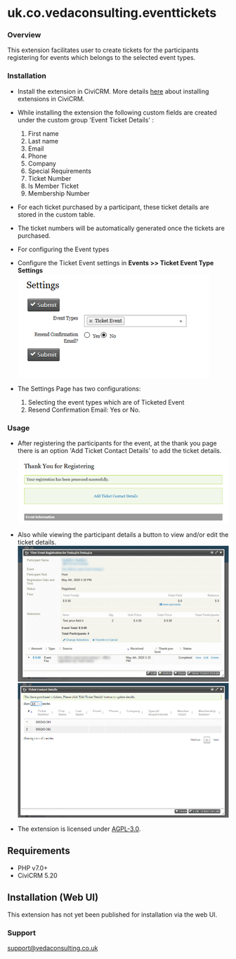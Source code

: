 # uk.co.vedaconsulting.eventtickets #

### Overview ###

This extension facilitates user to create tickets for the participants registering for events which belongs to the selected event types.

### Installation ###
* Install the extension in CiviCRM. More details [here](https://docs.civicrm.org/sysadmin/en/latest/customize/extensions/#installing-a-new-extension) about installing extensions in CiviCRM.

* While installing the extension the following custom fields are created under the custom group 'Event Ticket Details' :

	1. First name
	2. Last name
	3. Email
	4. Phone
	5. Company
	6. Special Requirements
	7. Ticket Number
	8. Is Member Ticket
	9. Membership Number

* For each ticket purchased by a participant, these ticket details are stored in the custom table.
* The ticket numbers will be automatically generated once the tickets are purchased.

* For configuring the Event types
* Configure the Ticket Event settings in **Events >> Ticket Event Type Settings**
![Screenshot of Settings](images/ticket-settings-page.PNG)

* The Settings Page has two configurations:
	1. Selecting the event types which are of Ticketed Event
	2. Resend Confirmation Email:  Yes or No.

### Usage ###

* After registering the participants for the event, at the thank you page there is an option 'Add Ticket Contact Details' to add the ticket details.
![Screenshot of View Ticket Details](images/online-registration.PNG)

* Also while viewing the participant details a button to view and/or edit the ticket details.
![Screenshot of View Ticket Details](images/view-ticket-details.jpg)
![Screenshot of Edit Ticket Details](images/edit-ticket-details.PNG)

* The extension is licensed under [AGPL-3.0](LICENSE.txt).

## Requirements

* PHP v7.0+
* CiviCRM 5.20

## Installation (Web UI)

This extension has not yet been published for installation via the web UI.

### Support ###

support@vedaconsulting.co.uk
